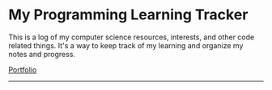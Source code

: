 # My Programming Learning Tracker

This is a log of my computer science resources, interests, and other code related things. It's a way to keep track of my learning and organize my notes and progress.

[Portfolio](https://tatienmiller.com/)

---
